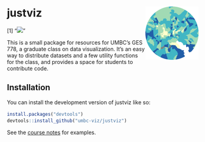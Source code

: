 
<!-- README.md is generated from README.Rmd. Please edit that file -->

# justviz <a href="https://umbc-viz.github.io/justviz/"><img src="man/figures/logo.png" align="right" height="140" alt="justviz website" /></a>

<!-- badges: start -->

\[1\]
“[![](https://img.shields.io/badge/devel%20version-0.2.0-#0099ff.svg)](https://github.com/umbc-viz/justviz)”

<!-- badges: end -->

This is a small package for resources for UMBC’s GES 778, a graduate
class on data visualization. It’s an easy way to distribute datasets and
a few utility functions for the class, and provides a space for students
to contribute code.

## Installation

You can install the development version of justviz like so:

``` r
install.packages("devtools")
devtools::install_github("umbc-viz/justviz")
```

See the [course notes](https://umbc-viz.github.io/ges778/) for examples.
